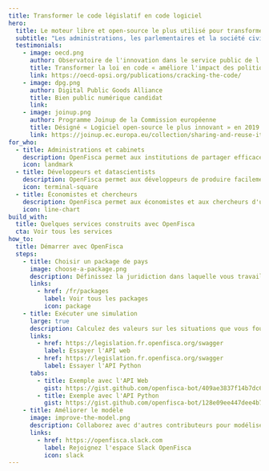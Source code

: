 ```yaml
---
title: Transformer le code législatif en code logiciel
hero:
  title: Le moteur libre et open-source le plus utilisé pour transformer la loi en code
  subtitle: "Les administrations, les parlementaires et la société civile partagent enfin un langage commun pour débattre et actionner les politiques sociales et fiscales : OpenFisca permet de modéliser collaborativement les lois et règlementations et de les mettre à disposition des développeurs, des experts de la donnée et des chercheurs grâce à des API ouvertes."
  testimonials:
    - image: oecd.png
      author: Observatoire de l'innovation dans le service public de l'OCDE
      title: Transformer la loi en code « améliore l'impact des politiques publiques et la fourniture de service »
      link: https://oecd-opsi.org/publications/cracking-the-code/
    - image: dpg.png
      author: Digital Public Goods Alliance
      title: Bien public numérique candidat
      link:
    - image: joinup.png
      author: Programme Joinup de la Commission européenne
      title: Désigné « Logiciel open-source le plus innovant » en 2019
      link: https://joinup.ec.europa.eu/collection/sharing-and-reuse-it-solutions/sharing-reuse-awards-2019-results#oss-inno
for_who:
  - title: Administrations et cabinets
    description: OpenFisca permet aux institutions de partager efficacement les mises à jour de la réglementation et de mutualiser les coûts. L'interconnexion des règles entre les organismes publics sous la forme de paramètres lisibles et de code exécutable offre une transparence algorithmique minimale immédiate et réduit les frais pour le contribuable.
    icon: landmark
  - title: Développeurs et datascientists
    description: OpenFisca permet aux développeurs de produire facilement des applications calculant des taxes et prestations complexes grâce à son API web JSON, et aux datascientists de travailler à grande échelle grâce à son API Python vectorielle. La contribution de formules et le système d'extensions permet de produire des services pour n'importe quel contexte métier.
    icon: terminal-square
  - title: Économistes et chercheurs
    description: OpenFisca permet aux économistes et aux chercheurs d'utiliser des données administratives ou de recensement pour simuler l'impact de toute réforme passée ou future sur la distribution des revenus d'une population donnée. La mise en relation de toutes les prestations calculées permet d'analyser les interactions entre plusieurs réformes.
    icon: line-chart
build_with:
  title: Quelques services construits avec OpenFisca
  cta: Voir tous les services
how_to:
  title: Démarrer avec OpenFisca
  steps:
    - title: Choisir un package de pays
      image: choose-a-package.png
      description: Définissez la juridiction dans laquelle vous travaillez et accédez au modèle de sa législation.
      links:
        - href: /fr/packages
          label: Voir tous les packages
          icon: package
    - title: Exécuter une simulation
      large: true
      description: Calculez des valeurs sur les situations que vous fournissez, d'une personne ou de plusieurs millions.
      links:
        - href: https://legislation.fr.openfisca.org/swagger
          label: Essayer l'API web
        - href: https://legislation.fr.openfisca.org/swagger
          label: Essayer l'API Python
      tabs:
        - title: Exemple avec l'API Web
          gist: https://gist.github.com/openfisca-bot/409ae3837f14b7dc6a2563a2537beec1.js
        - title: Exemple avec l'API Python
          gist: https://gist.github.com/openfisca-bot/128e09ee447dee4b7fb8df35833ba833.js
    - title: Améliorer le modèle
      image: improve-the-model.png
      description: Collaborez avec d'autres contributeurs pour modéliser de nouvelles lois, mettre à jour les valeurs légales, traiter des cas limites, ajouter des tests, améliorer la documentation… Les packages sont des logiciels libres, vous n'êtes donc jamais seul !
      links:
        - href: https://openfisca.slack.com
          label: Rejoignez l'espace Slack OpenFisca
          icon: slack
---
```

